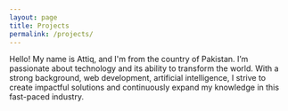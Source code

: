 ```yaml
---
layout: page
title: Projects
permalink: /projects/
---
```


Hello! My name is Attiq, and I'm from the  country of Pakistan. I’m passionate about technology and its ability to transform the world. With a strong background, web development, artificial intelligence, I strive to create impactful solutions and continuously expand my knowledge in this fast-paced industry. 
